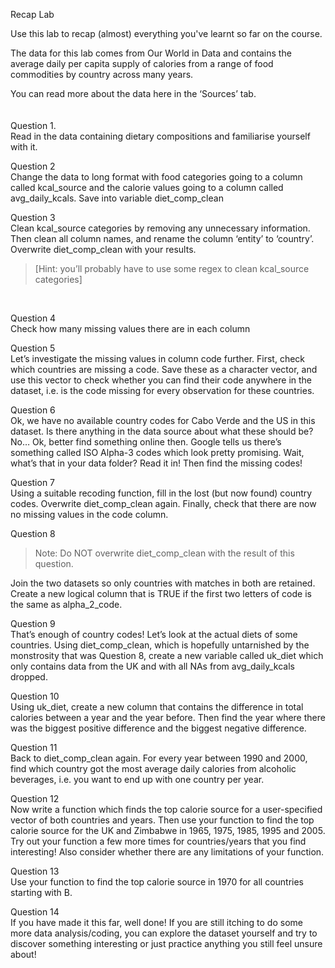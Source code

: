 Recap Lab


Use this lab to recap (almost) everything you've learnt so far on the course.

The data for this lab comes from Our World in Data and contains the average daily per capita supply of calories from a range of food commodities by country across many years.
<br>

You can read more about the data here in the ‘Sources’ tab.
<br>
<br>
<br>
Question 1.<br>
Read in the data containing dietary compositions and familiarise yourself with it.



Question 2<br>
Change the data to long format with food categories going to a column called kcal_source and the calorie values going to a column called avg_daily_kcals.
Save into variable diet_comp_clean



Question 3<br>
Clean kcal_source categories by removing any unnecessary information. Then clean all column names, and rename the column ‘entity’ to ‘country’. Overwrite diet_comp_clean with your results.
<blockquote>[Hint: you’ll probably have to use some regex to clean kcal_source categories]
</blockquote><br>



Question 4<br>
Check how many missing values there are in each column



Question 5<br>
Let’s investigate the missing values in column code further. First, check which countries are missing a code. Save these as a character vector, and use this vector to check whether you can find their code anywhere in the dataset, i.e. is the code missing for every observation for these countries.



Question 6<br>
Ok, we have no available country codes for Cabo Verde and the US in this dataset. Is there anything in the data source about what these should be? No… Ok, better find something online then. Google tells us there’s something called ISO Alpha-3 codes which look pretty promising. Wait, what’s that in your data folder? Read it in! Then find the missing codes!



Question 7<br>
Using a suitable recoding function, fill in the lost (but now found) country codes. Overwrite diet_comp_clean again. Finally, check that there are now no missing values in the code column.



Question 8<br>
<blockquote>
Note: Do NOT overwrite diet_comp_clean with the result of this question.
</blockquote>

Join the two datasets so only countries with matches in both are retained. Create a new logical column that is TRUE if the first two letters of code is the same as alpha_2_code.



Question 9<br>
That’s enough of country codes! Let’s look at the actual diets of some countries. Using diet_comp_clean, which is hopefully untarnished by the monstrosity that was Question 8, create a new variable called uk_diet which only contains data from the UK and with all NAs from avg_daily_kcals dropped.



Question 10<br>
Using uk_diet, create a new column that contains the difference in total calories between a year and the year before. Then find the year where there was the biggest positive difference and the biggest negative difference.



Question 11<br>
Back to diet_comp_clean again. For every year between 1990 and 2000, find which country got the most average daily calories from alcoholic beverages, i.e. you want to end up with one country per year.



Question 12<br>
Now write a function which finds the top calorie source for a user-specified vector of both countries and years. Then use your function to find the top calorie source for the UK and Zimbabwe in 1965, 1975, 1985, 1995 and 2005. Try out your function a few more times for countries/years that you find interesting! Also consider whether there are any limitations of your function.



Question 13<br>
Use your function to find the top calorie source in 1970 for all countries starting with B.



Question 14<br>
If you have made it this far, well done! If you are still itching to do some more data analysis/coding, you can explore the dataset yourself and try to discover something interesting or just practice anything you still feel unsure about!